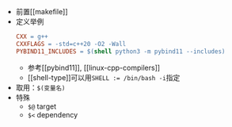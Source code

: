 - 前置[[makefile]]
- 定义举例
    ```makefile
    CXX = g++
    CXXFLAGS = -std=c++20 -O2 -Wall
    PYBIND11_INCLUDES = $(shell python3 -m pybind11 --includes)
    ```
    - 参考[[pybind11]], [[linux-cpp-compilers]]
    - [[shell-type]]可以用`SHELL := /bin/bash -i`指定
- 取用：`$(变量名)`
- 特殊
  - `$@` target
  - `$<` dependency